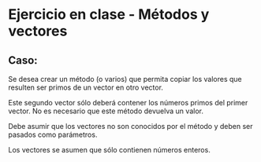 # Ejercicio en clase - Métodos y vectores
## Caso:

Se desea crear un método (o varios) que permita copiar los valores que resulten ser primos de un vector en otro vector.

Este segundo vector sólo deberá contener los números primos del primer vector. No es necesario que este método devuelva un valor.

Debe asumir que los vectores no son conocidos por el método y deben ser pasados como parámetros.

Los vectores se asumen que sólo contienen números enteros.